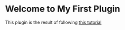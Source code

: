 Welcome to My First Plugin
=========================

This plugin is the result of following [this tutorial](https://learnvimscriptthehardway.stevelosh.com/chapters/43.html)
